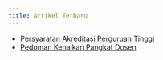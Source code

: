 ```yaml
---
title: Artikel Terbaru
---
```


- [Persyaratan Akreditasi Perguruan Tinggi](/blog/2020/12-01-persyaratan-akreditasi-perguruan-tinggi/)
- [Pedoman Kenaikan Pangkat Dosen](/blog/2020/12-01-pedoman-kenaikan-pangkat-dosen/)
